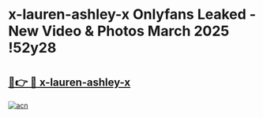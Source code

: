 # x-lauren-ashley-x Onlyfans Leaked - New Video & Photos March 2025 !52y28

# <h2><a href="https://u2948w.iuczelnia.edu.pl?title=x-lauren-ashley-x&ref=52y28">🔗👉 🔴 x-lauren-ashley-x</a></h2>

[![acn](https://github.com/user-attachments/assets/0f9c940e-d8b0-45ae-aac7-cd30a18b3e1c)](https://u2948w.iuczelnia.edu.pl?title=x-lauren-ashley-x&ref=52y28)

